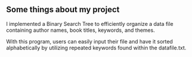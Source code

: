 ## Some things about my project

I implemented a Binary Search Tree to efficiently organize a data file containing author names, book titles, keywords, and themes.

With this program, users can easily input their file and have it sorted alphabetically by utilizing repeated keywords found within the datafile.txt.
